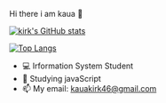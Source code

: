  Hi there i am kaua 👋
 
[![kirk's GitHub stats](https://github-readme-stats.vercel.app/api?username=kauakirk)](https://github.com/anuraghazra/github-readme-stats)


[![Top Langs](https://github-readme-stats.vercel.app/api/top-langs/?username=kauakirk)](https://github.com/anuraghazra/github-readme-stats)

- 💻 Irformation System Student
- 🌱 Studying javaScript
- 📫 My email: kauakirk46@gmail.com


